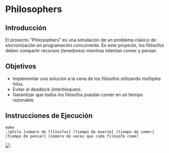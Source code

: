 <h1>Philosophers</h1>
<h2>Introducción</h2>
<p>El proyecto "Philosophers" es una simulación de un problema clásico de sincronización en programación concurrente. En este proyecto, los filósofos deben compartir recursos (tenedores) mientras intentan comer y pensar.</p>

<h2>Objetivos</h2>
<ul>
    <li>Implementar una solución a la cena de los filósofos utilizando múltiples hilos.</li>
    <li>Evitar el deadlock (interbloqueo).</li>
    <li>Garantizar que todos los filósofos puedan comer en un tiempo razonable.</li>
</ul>

<h2>Instrucciones de Ejecución</h2>
<pre><code>make
./philo [número de filósofos] [tiempo de muerte] [tiempo de comer] [tiempo de pensar] [número de veces que cada filósofo come]</code></pre>
<img src="https://upload.wikimedia.org/wikipedia/commons/thumb/7/7b/An_illustration_of_the_dining_philosophers_problem.png/800px-An_illustration_of_the_dining_philosophers_problem.png">

